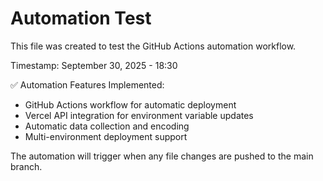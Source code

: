 # Automation Test

This file was created to test the GitHub Actions automation workflow.

Timestamp: September 30, 2025 - 18:30

✅ Automation Features Implemented:
- GitHub Actions workflow for automatic deployment
- Vercel API integration for environment variable updates
- Automatic data collection and encoding
- Multi-environment deployment support

The automation will trigger when any file changes are pushed to the main branch.